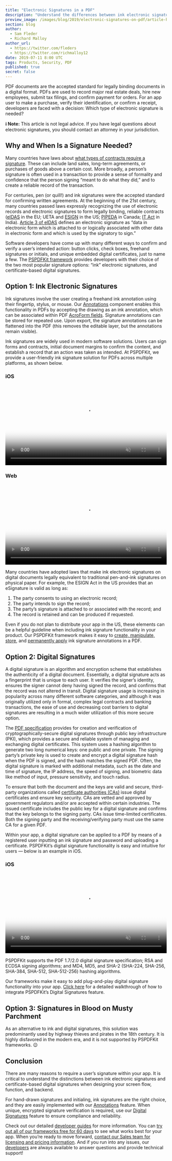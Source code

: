 ```yaml
---
title: "Electronic Signatures in a PDF"
description: "Understand the differences between ink electronic signatures and certificate-based digital signatures when designing your screen flow, function, and backend."
preview_image: /images/blog/2019/electronic-signatures-on-pdf/article-header.png
section: blog
author:
  - Sam Fleder
  - Richard Malloy
author_url:
  - https://twitter.com/fleders
  - https://twitter.com/richmalloy12
date: 2019-07-11 8:00 UTC
tags: Products, Security, PDF
published: true
secret: false
---
```


PDF documents are the accepted standard for legally binding documents in a digital format. PDFs are used to record major real estate deals, hire new employees, submit tax filings, and confirm payment for orders. For an app user to make a purchase, verify their identification, or confirm a receipt, developers are faced with a decision: Which type of electronic signature is needed?

**ℹ️ Note:** This article is not legal advice. If you have legal questions about electronic signatures, you should contact an attorney in your jurisdiction.

## Why and When Is a Signature Needed?

Many countries have laws about [what types of contracts require a signature][statute of frauds]. These can include land sales, long-term agreements, or purchases of goods above a certain cost. More broadly, a person’s signature is often used in a transaction to provide a sense of formality and confidence that the person signing “meant to do what they did,” and to create a reliable record of the transaction.

For centuries, pen (or quill!) and ink signatures were the accepted standard for confirming written agreements. At the beginning of the 21st century, many countries passed laws expressly recognizing the use of electronic records and electronic signatures to form legally binding, reliable contracts ([eIDAS][] in the EU; UETA and [ESIGN][] in the US; [PIPEDA][] in Canada; [IT Act][] in India). [Article 3 of eIDAS][] defines an electronic signature as “data in electronic form which is attached to or logically associated with other data in electronic form and which is used by the signatory to sign.”

Software developers have come up with many different ways to confirm and verify a user’s intended action: button clicks, check boxes, freehand signatures or initials, and unique embedded digital certificates, just to name a few. The [PSPDFKit framework][] provides developers with their choice of the two most popular signature options: “ink” electronic signatures, and certificate-based digital signatures.

## Option 1: Ink Electronic Signatures

Ink signatures involve the user creating a freehand ink annotation using their fingertip, stylus, or mouse. Our [Annotations][] component enables this functionality in PDFs by accepting the drawing as an ink annotation, which can be associated within PDF [AcroForm fields][]. Signature annotations can be stored for repeated use. Upon export, the signature annotations can be flattened into the PDF (this removes the editable layer, but the annotations remain visible).

Ink signatures are widely used in modern software solutions. Users can sign forms and contracts, initial document margins to confirm the content, and establish a record that an action was taken as intended. At PSPDFKit, we provide a user-friendly ink signature solution for PDFs across multiple platforms, as shown below.

### iOS

<video src="/images/blog/2019/electronic-signatures-on-pdf/iOS-ink-signature.mp4"
 poster="/images/blog/2019/electronic-signatures-on-pdf/iOS-ink-signature.png"
 width="100%"
 data-controller="video"
 data-video-autoplay="true"
 controls
 playsinline
 loop
 muted>
</video>

### Web

<video src="/images/blog/2019/electronic-signatures-on-pdf/Web-ink-signature.mp4"
 poster="/images/blog/2019/electronic-signatures-on-pdf/Web-ink-signature.png"
 width="100%"
 data-controller="video"
 data-video-autoplay="true"
 controls
 playsinline
 loop
 muted>
</video>

Many countries have adopted laws that make ink electronic signatures on digital documents legally equivalent to traditional pen-and-ink signatures on physical paper. For example, the ESIGN Act in the US provides that an eSignature is valid as long as:

1. The party consents to using an electronic record;
2. The party intends to sign the record;
3. The party’s signature is attached to or associated with the record; and
4. The record is retained and can be produced if requested.

Even if you do not plan to distribute your app in the US, these elements can be a helpful guideline when including ink signature functionality in your product. Our PSPDFKit framework makes it easy to [create, manipulate, store][], and [permanently apply][] ink signature annotations in a PDF.

## Option 2: Digital Signatures

A digital signature is an algorithm and encryption scheme that establishes the authenticity of a digital document. Essentially, a digital signature acts as a fingerprint that is unique to each user. It verifies the signer’s identity, ensures the signer cannot deny having signed the record, and confirms that the record was not altered in transit. Digital signature usage is increasing in popularity across many different software categories, and although it was originally utilized only in formal, complex legal contracts and banking transactions, the ease of use and decreasing cost barriers to digital signatures are resulting in a much wider utilization of this more secure option.

The [PDF specification][] provides for creation and verification of cryptographically-secure digital signatures through public key infrastructure (PKI), which provides a secure and reliable system of managing and exchanging digital certificates. This system uses a hashing algorithm to generate two long numerical keys: one public and one private. The signing party’s private key is used to create and encrypt a digital signature hash when the PDF is signed, and the hash matches the signed PDF. Often, the digital signature is marked with additional metadata, such as the date and time of signature, the IP address, the speed of signing, and biometric data like method of input, pressure sensitivity, and touch radius.

To ensure that both the document and the keys are valid and secure, third-party organizations called [certificate authorities (CAs)][] issue digital certificates and ensure key security. CAs are vetted and approved by government regulators and/or are accepted within certain industries. The issued certificate includes the public key for a digital signature and confirms that the key belongs to the signing party. CAs issue time-limited certificates. Both the signing party and the receiving/verifying party must use the same CA for a given PDF.

Within your app, a digital signature can be applied to a PDF by means of a registered user inputting an ink signature and password and uploading a certificate. PSPDFKit’s digital signature functionality is easy and intuitive for users — below is an example in iOS.

### iOS

<video src="/images/blog/2019/electronic-signatures-on-pdf/iOS-digital-signature.mp4"
 poster="/images/blog/2019/electronic-signatures-on-pdf/iOS-digital-signature.png"
 width="100%"
 data-controller="video"
 data-video-autoplay="true"
 controls
 playsinline
 loop
 muted>
</video>

PSPDFKit supports the PDF 1.7/2.0 digital signature specification; RSA and ECDSA signing algorithms; and MD4, MD5, and SHA-2 (SHA-224, SHA-256, SHA-384, SHA-512, SHA-512-256) hashing algorithms.

Our frameworks make it easy to add plug-and-play digital signature functionality into your app. [Click here][digital signatures blog] for a detailed walkthrough of how to integrate PSPDFKit’s Digital Signatures feature.

## Option 3: Signatures in Blood on Musty Parchment

As an alternative to ink and digital signatures, this solution was predominantly used by highway thieves and pirates in the 18th century. It is highly disfavored in the modern era, and it is not supported by PSPDFKit frameworks. 😉

## Conclusion

There are many reasons to require a user’s signature within your app. It is critical to understand the distinctions between ink electronic signatures and certificate-based digital signatures when designing your screen flow, function, and backend.

For hand-drawn signatures and initialing, ink signatures are the right choice, and they are easily implemented with our [Annotations][] feature. When unique, encrypted signature verification is required, use our [Digital Signatures][] feature to ensure compliance and reliability.

Check out our detailed [developer guides][] for more information. You can [try out all of our frameworks free for 60 days][trial] to see what works best for your app. When you’re ready to move forward, [contact our Sales team for licensing and pricing information][sales]. And if you run into any issues, our [developers][support] are always available to answer questions and provide technical support!

[statute of frauds]: https://en.wikipedia.org/wiki/Statute_of_frauds
[eidas]: https://www.eid.as/home/
[esign]: https://www.law.cornell.edu/uscode/text/15/chapter-96
[pipeda]: https://www.priv.gc.ca/en/privacy-topics/privacy-laws-in-canada/the-personal-information-protection-and-electronic-documents-act-pipeda/
[it act]: https://www.wipo.int/edocs/lexdocs/laws/en/in/in024en.pdf
[article 3 of eidas]: https://eur-lex.europa.eu/legal-content/EN/TXT/HTML/?uri=CELEX:32014R0910&from=EN#d1e791-73-1
[pspdfkit framework]: https://pspdfkit.com/pdf-sdk/
[annotations]: https://pspdfkit.com/pdf-sdk/ios/annotations/
[acroform fields]: https://pspdfkit.com/pdf-sdk/ios/forms/
[create, manipulate, store]: https://pspdfkit.com/guides/web/current/features/signatures/
[permanently apply]: https://pspdfkit.com/guides/ios/current/features/document-processing/
[pdf specification]: https://www.adobe.com/content/dam/acom/en/devnet/pdf/pdfs/PDF32000_2008.pdf
[certificate authorities (cas)]: https://en.wikipedia.org/wiki/Certificate_authority
[digital signatures blog]: https://pspdfkit.com/blog/2018/digital-signatures/
[digital signatures]: https://pspdfkit.com/pdf-sdk/ios/digital-signatures/
[developer guides]: https://pspdfkit.com/developers/
[trial]: https://pspdfkit.com/try/
[sales]: https://pspdfkit.com/sales/
[support]: https://support.pspdfkit.com/hc/en-us/requests/new
